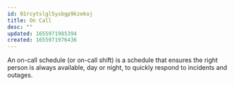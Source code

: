 ```yaml
---
id: 01rcytslgl5ysbgp9kzekoj
title: On Call
desc: ""
updated: 1655971985394
created: 1655971976436
---
```


An on-call schedule (or on-call shift) is a schedule that ensures the right person is always available, day or night, to quickly respond to incidents and outages.
